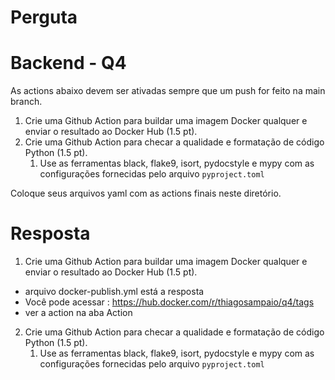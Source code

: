 # Perguta
# Backend - Q4

As actions abaixo devem ser ativadas sempre que um push for feito na main branch.

1. Crie uma Github Action para buildar uma imagem Docker qualquer e enviar o resultado ao Docker Hub (1.5 pt).
2. Crie uma Github Action para checar a qualidade e formatação de código Python (1.5 pt).
   1. Use as ferramentas black, flake9, isort, pydocstyle e mypy com as configurações fornecidas pelo arquivo ```pyproject.toml```

Coloque seus arquivos yaml com as actions finais neste diretório.

# Resposta

1. Crie uma Github Action para buildar uma imagem Docker qualquer e enviar o resultado ao Docker Hub (1.5 pt).

- arquivo docker-publish.yml está a resposta 
- Você pode acessar : https://hub.docker.com/r/thiagosampaio/q4/tags
- ver a action na aba Action

2. Crie uma Github Action para checar a qualidade e formatação de código Python (1.5 pt).
   1. Use as ferramentas black, flake9, isort, pydocstyle e mypy com as configurações fornecidas pelo arquivo ```pyproject.toml```



